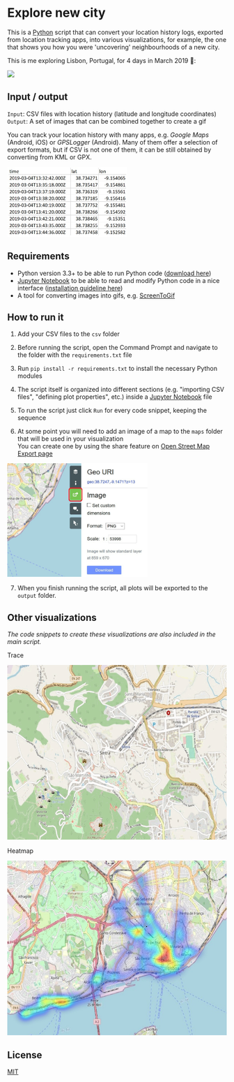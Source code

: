 # Explore new city

This is a [Python](https://www.python.org/) script that can convert your location history logs, exported from location tracking apps, into various visualizations, for example, the one that shows you how you were 'uncovering' neighbourhoods of a new city.

This is me exploring Lisbon, Portugal, for 4 days in March 2019 🙂:

<img src="images/lisbon.gif" height="400">

## Input / output

`Input`: CSV files with location history (latitude and longitude coordinates)<br>
`Output`: A set of images that can be combined together to create a gif

You can track your location history with many apps, e.g. _Google Maps_ (Android, iOS) or _GPSLogger_ (Android). Many of them offer a selection of export formats, but if CSV is not one of them, it can be still obtained by converting from KML or GPX.

<img src="images/log.jpg" height="160">

## Requirements

- Python version 3.3+ to be able to run Python code ([download here](https://www.python.org/downloads/))
- [Jupyter Notebook](https://jupyter.org/) to be able to read and modify Python code in a nice interface ([installation guideline here](https://jupyter.readthedocs.io/en/latest/install/notebook-classic.html))
- A tool for converting images into gifs, e.g. [ScreenToGif](https://www.screentogif.com/)

## How to run it

1. Add your CSV files to the `csv` folder

2. Before running the script, open the
 Command Prompt and navigate to the folder with the `requirements.txt` file

3. Run `pip install -r requirements.txt` to install the necessary Python modules

4. The script itself is organized into different sections (e.g. "importing CSV files", "defining plot properties", etc.) inside a [Jupyter Notebook](https://jupyter.org/) file

5. To run the script just click `Run` for every code snippet, keeping the sequence

6. At some point you will need to add an image of a map to the `maps` folder that will be used in your visualization<br>
You can create one by using the share feature on [Open Street Map Export page](https://www.openstreetmap.org/export#map)
<img src="images/openstreetmap.jpg" height="260">


7. When you finish running the script, all plots will be exported to the `output` folder.

## Other visualizations

_The code snippets to create these visualizations are also included in the main script._

Trace

<img src="images/sintra.gif" height="400">

Heatmap

<img src="images/heatmap.jpg" height="400">

## License

[MIT](https://choosealicense.com/licenses/mit/)
